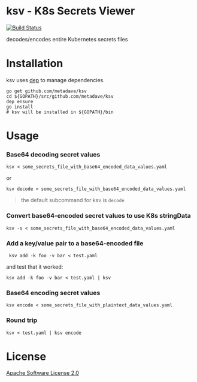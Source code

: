 # ksv - K8s Secrets Viewer

[![Build Status](https://travis-ci.org/metadave/ksv.svg?branch=master)](https://travis-ci.org/metadave/ksv)

 decodes/encodes entire Kubernetes secrets files


# Installation

ksv uses [dep](https://github.com/golang/dep) to manage dependencies.

    go get github.com/metadave/ksv
    cd ${GOPATH}/src/github.com/metadave/ksv
    dep ensure
    go install
    # ksv will be installed in ${GOPATH}/bin
    


# Usage

### Base64 decoding secret values

    ksv < some_secrets_file_with_base64_encoded_data_values.yaml

or
    
    ksv decode < some_secrets_file_with_base64_encoded_data_values.yaml

> the default subcommand for ksv is `decode`

### Convert base64-encoded secret values to use K8s **stringData**

    ksv -s < some_secrets_file_with_base64_encoded_data_values.yaml

### Add a key/value pair to a base64-encoded file

     ksv add -k foo -v bar < test.yaml

and test that it worked:

    ksv add -k foo -v bar < test.yaml | ksv


### Base64 encoding secret values

    ksv encode < some_secrets_file_with_plaintext_data_values.yaml

### Round trip

    ksv < test.yaml | ksv encode



# License

[Apache Software License 2.0](https://github.com/metadave/ksv/blob/master/LICENSE)
